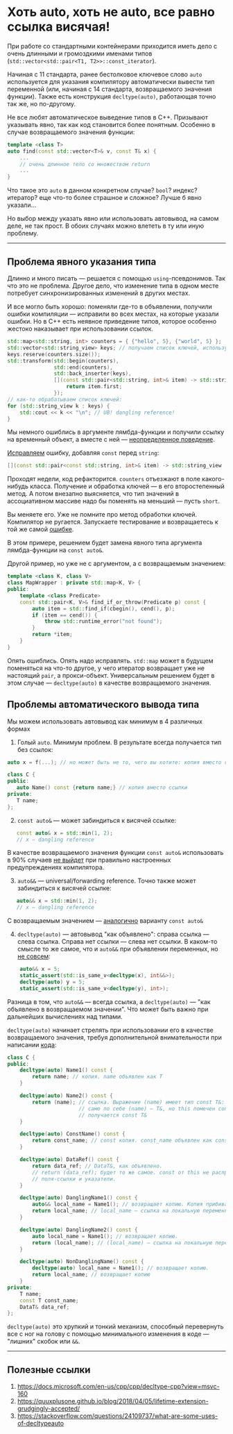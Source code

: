 # Хоть auto, хоть не auto, все равно ссылка висячая!

При работе со стандартными контейнерами приходится иметь дело с очень длинными и громоздкими именами типов (`std::vector<std::pair<T1, T2>>::const_iterator`).

Начиная с 11 стандарта, ранее бестолковое ключевое слово `auto` используется для указания компилятору автоматически вывести тип переменной (или, начиная с 14 стандарта, возвращаемого значения функции). Также есть конструкция `decltype(auto)`, работающая точно так же, но по-другому.

Не все любят автоматическое выведение типов в C++. Призывают указывать явно, так как код становится более понятным. Особенно в случае возвращаемого значения функции:

```C++
template <class T>
auto find(const std::vector<T>& v, const T& x) {
    ...
    // очень длинное тело со множеством return
    ...
}
```
Что такое это `auto` в данном конкретном случае? `bool`? индекс? итератор? еще что-то более страшное и сложное? Лучше б явно указали...

Но выбор между указать явно или использовать автовывод, на самом деле, не так прост. В обоих случаях можно влететь в ту или иную проблему.

---
## Проблема явного указания типа

Длинно и много писать — решается с помощью `using`-псевдонимов. Так что это не проблема. Другое дело, что изменение типа в одном месте потребует синхронизированных изменений в других местах.

И все могло быть хорошо: поменяли где-то в объявлении, получили ошибки компиляции — исправили во всех местах, на которые указали ошибки. Но в C++ есть неявное приведение типов, которое особенно жестоко наказывает при использовании ссылок.

```C++
std::map<std::string, int> counters = { {"hello", 5}, {"world", 5} };
std::vector<std::string_view> keys; // получаем список ключей, используем string_view, чтобы не делать лишних копий
keys.reserve(counters.size());
std::transform(std::begin(counters),
               std::end(counters),
               std::back_inserter(keys),
               [](const std::pair<std::string, int>& item) -> std::string_view {
                   return item.first;
               });
// как-то обрабатываем список ключей:
for (std::string_view k : keys) {
    std::cout << k << "\n"; // UB! dangling reference!
}
```

Мы немного ошиблись в аргументе лямбда-функции и получили ссылку на временный объект, а вместе с ней — [неопределенное поведение](https://godbolt.org/z/EKcob3).

[Исправляем](https://godbolt.org/z/E6evof) ошибку, добавляя `const` перед `string`:
```C++
[](const std::pair<const std::string, int>& item) -> std::string_view
```

Проходят недели, код рефакторится. `counters` отъезжают в поле какого-нибудь класса. Получение и обработка ключей — в его второстепенный метод. А потом внезапно выясняется, что тип значений в ассоциативном массиве надо бы поменять на меньший — пусть `short`.

Вы меняете его. Уже не помните про метод обработки ключей. Компилятор не ругается. Запускаете тестирование и возвращаетесь к той же самой [ошибке](https://godbolt.org/z/7Mzcs3).

В этом примере, решением будет замена явного типа аргумента лямбда-функции на `const auto&`.

Другой пример, но уже не с аргументом, а с возвращаемым значением:

```C++
template <class K, class V>
class MapWrapper : private std::map<K, V> {
public:
    template <class Predicate>
    const std::pair<K, V>& find_if_or_throw(Predicate p) const {
        auto item = std::find_if(cbegin(), cend(), p);
        if (item == cend()) {
            throw std::runtime_error("not found");
        }
        return *item;
    }
}
```
Опять ошиблись. Опять надо исправлять.
`std::map` может в будущем поменяться на что-то другое, у чего итератор возвращает уже не настоящий `pair`, а прокси-объект. Универсальным решением будет в этом случае — `decltype(auto)` в качестве возвращаемого значения.


## Проблемы автоматического вывода типа

Мы можем использовать автовывод как минимум в 4 различных формах

1. Голый `auto`. Минимум проблем. В результате всегда получается тип без ссылок:
```C++
auto x = f(...); // но может быть не то, чего вы хотите: копия вместо ссылки

class C {
public:
   auto Name() const {return name;} // копия вместо ссылки
private:
   T name;
};
```
2. `const auto&` — может забиндиться к висячей ссылке:
```C++
   const auto& x = std::min(1, 2);
   // x — dangling reference
```
В качестве возвращаемого значения функции `const auto&` использовать в 90% случаев [не выйдет](https://godbolt.org/z/hqf3nK) при правильно настроенных предупреждениях компилятора.

3. `auto&&` — universal/forwarding reference. Точно также может забиндиться к висячей ссылке:
```C++
   auto&& x = std::min(1, 2);
   // x — dangling reference
```
С возвращаемым значением — [аналогично](https://godbolt.org/z/qx8e1M) варианту `const auto&`

4. `decltype(auto)` — автовывод "как объявлено": справа ссылка — слева ссылка. Справа нет ссылки — слева нет ссылки. В каком-то смысле то же самое, что и `auto&&` при объявлении переменных, но [не совсем](https://godbolt.org/z/Yorrjo):
```C++
    auto&& x = 5;
    static_assert(std::is_same_v<decltype(x), int&&>);
    decltype(auto) y = 5;
    static_assert(std::is_same_v<decltype(y), int>);
```
Разница в том, что `auto&&` — всегда ссылка, а `decltype(auto)` — "как объявлено в возвращаемом значении". Что может быть важно при дальнейших вычислениях над типами.

`decltype(auto)` начинает стрелять при использовании его в качестве возвращаемого значения, требуя дополнительной внимательности при написании [кода](https://godbolt.org/z/PPcPYK):
```C++
class C {
public:
    decltype(auto) Name1() const {
        return name; // копия. name объявлен как T
    }

    decltype(auto) Name2() const {
        return (name); // ссылка. Выражение (name) имеет тип const T&:
                       // само по себе (name) — T&, но this помечен const, поэтому
                       // получается const T&
    }

    decltype(auto) ConstName() const {
        return const_name; // const копия. const_name объявлен как const T
    }

    decltype(auto) DataRef() const {
        return data_ref; // DataT&, как объявлено.
        // return (data_ref); будет то же самое. const от this не распространяется дальше под
        // поля-ссылки и указатели.
    }

    decltype(auto) DanglingName1() const {
        auto&& local_name = Name1(); // возвращает копию. Копия прибивается к rvalue ссылке
        return local_name; // local_name — ссылка на локальную переменную
    }

    decltype(auto) DanglingName2() const {
        auto local_name = Name1(); // возвращает копию.
        return (local_name); // (local_name) — ссылка на локальную переменную
    }

    decltype(auto) NonDanglingName() const {
        decltype(auto) local_name = Name1(); // возвращает копию.
        return local_name; // возвращает копию
    }
private:
    T name;
    const T const_name;
    DataT& data_ref;
};
```

`decltype(auto)` это хрупкий и тонкий механизм, способный перевернуть все с ног на голову с помощью минимального изменения в коде — "лишних" скобок или `&&`.

---
## Полезные ссылки
1. https://docs.microsoft.com/en-us/cpp/cpp/decltype-cpp?view=msvc-160
2. https://quuxplusone.github.io/blog/2018/04/05/lifetime-extension-grudgingly-accepted/
3. https://stackoverflow.com/questions/24109737/what-are-some-uses-of-decltypeauto
